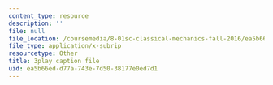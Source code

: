```yaml
---
content_type: resource
description: ''
file: null
file_location: /coursemedia/8-01sc-classical-mechanics-fall-2016/ea5b66edd77a743e7d5038177e0ed7d1_qxNJGKrx3EY.srt
file_type: application/x-subrip
resourcetype: Other
title: 3play caption file
uid: ea5b66ed-d77a-743e-7d50-38177e0ed7d1
---
```

